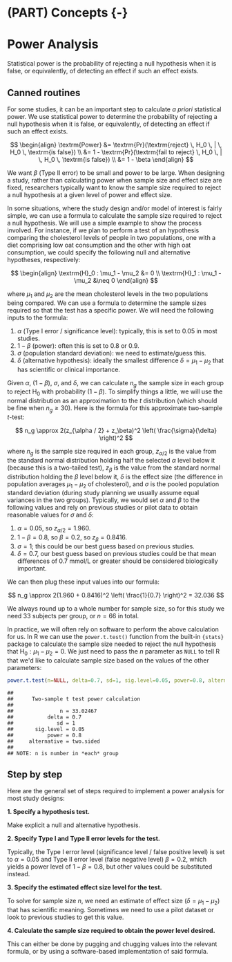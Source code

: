 


# (PART) Concepts {-}

# Power Analysis

<div class="alert alert-success">
Statistical power is the probability of rejecting a null hypothesis when it is false, or equivalently, of detecting an effect if such an effect exists.
</div>

## Canned routines

For some studies, it can be an important step to calculate *a priori* statistical power. We use statistical power to determine the probability of rejecting a null hypothesis when it is false, or equivalently, of detecting an effect if such an effect exists.

$$
\begin{align}
\textrm{Power} &= \textrm{Pr}(\textrm{reject} \, H_0 \, | \, H_0 \, \textrm{is false}) \\
               &= 1 - \textrm{Pr}(\textrm{fail to reject} \, H_0 \, | \, H_0 \, \textrm{is false}) \\
               &= 1 - \beta
\end{align}
$$

We want $\beta$ (Type II error) to be small and power to be large. When designing a study, rather than calculating power when sample size and effect size are fixed, researchers typically want to know the sample size required to reject a null hypothesis at a given level of power and effect size.

In some situations, where the study design and/or model of interest is fairly simple, we can use a formula to calculate the sample size required to reject a null hypothesis. We will use a simple example to show the process involved. For instance, if we plan to perform a test of an hypothesis comparing the cholesterol levels of people in two populations, one with a diet comprising low oat consumption and the other with high oat consumption, we could specify the following null and alternative hypotheses, respectively: 

$$
\begin{align}
\textrm{H}_0 : \mu_1 - \mu_2 &= 0 \\
\textrm{H}_1 : \mu_1 - \mu_2 &\neq 0
\end{align}
$$ 

where $\mu_1$ and $\mu_2$ are the mean cholesterol levels in the two populations being compared. We can use a formula to determine the sample sizes required so that the test has a specific power. We will need the following inputs to the formula:

1. $\alpha$ (Type I error / significance level): typically, this is set to $0.05$ in most studies.
2. $1 - \beta$ (power): often this is set to $0.8$ or $0.9$.
3. $\sigma$ (population standard deviation): we need to estimate/guess this.
4. $\delta$ (alternative hypothesis): ideally the smallest difference $\delta = \mu_1 - \mu_2$ that has scientific or clinical importance.

Given $\alpha$, $(1 - \beta)$, $\sigma$, and $\delta$, we can calculate $n_g$ the sample size in each group to reject $\textrm{H}_0$ with probability $(1 - \beta)$. To simplify things a little, we will use the normal distribution as an approximation to the $t$ distribution (which should be fine when $n_g \geq 30$). Here is the formula for this approximate two-sample $t$-test:

$$
n_g \approx 2(z_{\alpha / 2} + z_\beta)^2 \left( \frac{\sigma}{\delta} \right)^2
$$

where $n_g$ is the sample size required in each group, $z_{\alpha/2}$ is the value from the standard normal distribution holding half the selected $\alpha$ level below it (because this is a two-tailed test), $z_\beta$ is the value from the standard normal distribution holding the $\beta$ level below it, $\delta$ is the effect size (the difference in population averages $\mu_1 - \mu_2$ of cholesterol), and $\sigma$ is the pooled population standard deviation (during study planning we usually assume equal variances in the two groups). Typically, we would set $\alpha$ and $\beta$ to the following values and rely on previous studies or pilot data to obtain reasonable values for $\sigma$ and $\delta$:

1. $\alpha = 0.05$, so $z_{\alpha / 2} = 1.960$.
2. $1 - \beta = 0.8$, so $\beta = 0.2$, so $z_\beta = 0.8416$.
3. $\sigma = 1$; this could be our best guess based on previous studies.
4. $\delta = 0.7$, our best guess based on previous studies could be that mean differences of 0.7 mmol/L or greater should be considered biologically important.

We can then plug these input values into our formula:

$$
n_g \approx 2(1.960 + 0.8416)^2 \left( \frac{1}{0.7} \right)^2 = 32.036
$$

We always round up to a whole number for sample size, so for this study we need 33 subjects per group, or $n=66$ in total.

In practice, we will often rely on software to perform the above calculation for us. In R we can use the `power.t.test()` function from the built-in `{stats}` package to calculate the sample size needed to reject the null hypothesis that $\textrm{H}_0 : \mu_1 - \mu_2 = 0$. We just need to pass the $n$ parameter as `NULL` to tell R that we'd like to calculate sample size based on the values of the other parameters:


```r
power.t.test(n=NULL, delta=0.7, sd=1, sig.level=0.05, power=0.8, alternative="two.sided")
```

```
## 
##      Two-sample t test power calculation 
## 
##               n = 33.02467
##           delta = 0.7
##              sd = 1
##       sig.level = 0.05
##           power = 0.8
##     alternative = two.sided
## 
## NOTE: n is number in *each* group
```


## Step by step

Here are the general set of steps required to implement a power analysis for most study designs:

**1. Specify a hypothesis test.**

Make explicit a null and alternative hypothesis.

**2. Specify Type I and Type II error levels for the test.**

Typically, the Type I error level (significance level / false positive level) is set to $\alpha=0.05$ and Type II error level (false negative level) $\beta=0.2$, which yields a power level of $1 - \beta = 0.8$, but other values could be substituted instead.

**3. Specify the estimated effect size level for the test.**

To solve for sample size $n$, we need an estimate of effect size ($\delta = \mu_1 - \mu_2$) that has scientific meaning. Sometimes we need to use a pilot dataset or look to previous studies to get this value.

**4. Calculate the sample size required to obtain the power level desired.**

This can either be done by pugging and chugging values into the relevant formula, or by using a software-based implementation of said formula.
